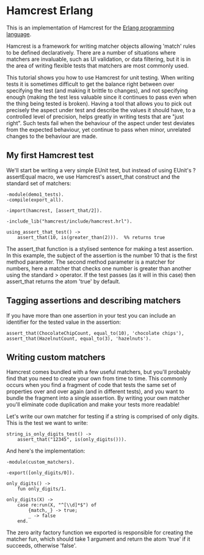 Hamcrest Erlang
=============================

This is an implementation of Hamcrest for the [Erlang programming language](http://www.erlang.org/).

Hamcrest is a framework for writing matcher objects allowing 'match' rules to be defined declaratively.
There are a number of situations where matchers are invaluable, such as UI validation, or data filtering,
but it is in the area of writing flexible tests that matchers are most commonly used.

This tutorial shows you how to use Hamcrest for unit testing. When writing tests it is sometimes difficult
to get the balance right between over specifying the test (and making it brittle to changes), and not
specifying enough (making the test less valuable since it continues to pass even when the thing being tested
is broken). Having a tool that allows you to pick out precisely the aspect under test and describe the values
it should have, to a controlled level of precision, helps greatly in writing tests that are "just right".
Such tests fail when the behaviour of the aspect under test deviates from the expected behaviour, yet continue
to pass when minor, unrelated changes to the behaviour are made.

My first Hamcrest test
------------------------

We'll start be writing a very simple EUnit test, but instead of using EUnit's ?assertEqual macro, we use
Hamcrest's assert_that construct and the standard set of matchers:

    -module(demo1_tests).
	-compile(export_all).
	
    -import(hamcrest, [assert_that/2]).
	
	-include_lib("hamcrest/include/hamcrest.hrl").
	
	using_assert_that_test() ->
		assert_that(10, is(greater_than(2))).  %% returns true
	

The assert_that function is a stylised sentence for making a test assertion. In this example, the subject of the
assertion is the number 10 that is the first method parameter. The second method parameter is a matcher
for numbers, here a matcher that checks one number is greater than another using the standard > operator.
If the test passes (as it will in this case) then assert_that returns the atom 'true' by default.

Tagging assertions and describing matchers
--------------------------------------------

If you have more than one assertion in your test you can include an identifier for the tested value in the assertion:

    assert_that(ChocolateChipCount, equal_to(10), 'chocolate chips'),
    assert_that(HazelnutCount, equal_to(3), 'hazelnuts').

Writing custom matchers
----------------------------

Hamcrest comes bundled with a few useful matchers, but you'll probably find that you need to create your own from
time to time. This commonly occurs when you find a fragment of code that tests the same set of properties over and 
over again (and in different tests), and you want to bundle the fragment into a single assertion. By writing your 
own matcher you'll eliminate code duplication and make your tests more readable!

Let's write our own matcher for testing if a string is comprised of only digits. This is the test we want to write:

    string_is_only_digits_test() ->
        assert_that("12345", is(only_digits())).

And here's the implementation:

    -module(custom_matchers).
	
	-export([only_digits/0]).
	
	only_digits() ->
		fun only_digits/1.
		
	only_digits(X) -> 
		case re:run(X, "^[\\d]*$") of
			{match,_} -> true;
			_ -> false
		end.

The zero arity factory function we exported is responsible for creating the matcher fun, which should take 1 argument and return the atom 'true' if it succeeds, otherwise 'false'.  

